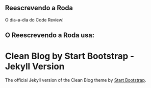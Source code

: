## Reescrevendo a Roda

O dia-a-dia do Code Review!

## O Reescrevendo a Roda usa:

# Clean Blog by Start Bootstrap - Jekyll Version

The official Jekyll version of the Clean Blog theme by [Start Bootstrap](http://startbootstrap.com/).
